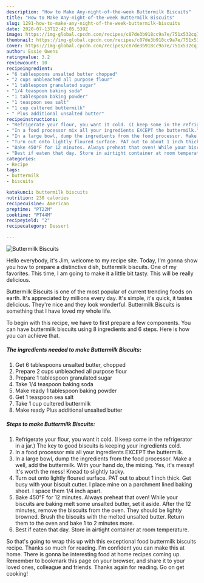 ```yaml
---
description: "How to Make Any-night-of-the-week Buttermilk Biscuits"
title: "How to Make Any-night-of-the-week Buttermilk Biscuits"
slug: 1291-how-to-make-any-night-of-the-week-buttermilk-biscuits
date: 2020-07-13T12:42:05.539Z
image: https://img-global.cpcdn.com/recipes/c87de3b918cc9a7e/751x532cq70/buttermilk-biscuits-recipe-main-photo.jpg
thumbnail: https://img-global.cpcdn.com/recipes/c87de3b918cc9a7e/751x532cq70/buttermilk-biscuits-recipe-main-photo.jpg
cover: https://img-global.cpcdn.com/recipes/c87de3b918cc9a7e/751x532cq70/buttermilk-biscuits-recipe-main-photo.jpg
author: Essie Owens
ratingvalue: 3.2
reviewcount: 10
recipeingredient:
- "6 tablespoons unsalted butter chopped"
- "2 cups unbleached all purpose flour"
- "1 tablespoon granulated sugar"
- "1/4 teaspoon baking soda"
- "1 tablespoon baking powder"
- "1 teaspoon sea salt"
- "1 cup cultered buttermilk"
- " Plus additional unsalted butter"
recipeinstructions:
- "Refrigerate your flour, you want it cold. (I keep some in the refrigerator in a jar.) The key to good biscuits is keeping your ingredients cold."
- "In a food processor mix all your ingredients EXCEPT the buttermilk."
- "In a large bowl, dump the ingredients from the food processor. Make a well, add the buttermilk. With your hand do, the mixing. Yes, it&#39;s messy! It&#39;s worth the mess! Knead to slightly tacky."
- "Turn out onto lightly floured surface. PAT out to about 1 inch thick. Get busy with your biscuit cutter. I place mine on a parchment lined baking sheet. I space them 1/4 inch apart."
- "Bake 450°F for 12 minutes. Always preheat that oven! While your biscuits are baking melt some unsalted butter, set it aside. After the 12 minutes, remove the biscuits from the oven. They should be lightly browned. Brush the biscuits with the melted unsalted butter. Return them to the oven and bake 1 to 2 minutes more."
- "Best if eaten that day. Store in airtight container at room temperature."
categories:
- Recipe
tags:
- buttermilk
- biscuits

katakunci: buttermilk biscuits 
nutrition: 230 calories
recipecuisine: American
preptime: "PT22M"
cooktime: "PT44M"
recipeyield: "2"
recipecategory: Dessert

---
```



![Buttermilk Biscuits](https://img-global.cpcdn.com/recipes/c87de3b918cc9a7e/751x532cq70/buttermilk-biscuits-recipe-main-photo.jpg)

Hello everybody, it's Jim, welcome to my recipe site. Today, I'm gonna show you how to prepare a distinctive dish, buttermilk biscuits. One of my favorites. This time, I am going to make it a little bit tasty. This will be really delicious.

Buttermilk Biscuits is one of the most popular of current trending foods on earth. It's appreciated by millions every day. It's simple, it's quick, it tastes delicious. They're nice and they look wonderful. Buttermilk Biscuits is something that I have loved my whole life.




To begin with this recipe, we have to first prepare a few components. You can have buttermilk biscuits using 8 ingredients and 6 steps. Here is how you can achieve that.

<!--inarticleads1-->

##### The ingredients needed to make Buttermilk Biscuits:

1. Get 6 tablespoons unsalted butter, chopped
1. Prepare 2 cups unbleached all purpose flour
1. Prepare 1 tablespoon granulated sugar
1. Take 1/4 teaspoon baking soda
1. Make ready 1 tablespoon baking powder
1. Get 1 teaspoon sea salt
1. Take 1 cup cultered buttermilk
1. Make ready  Plus additional unsalted butter




<!--inarticleads2-->

##### Steps to make Buttermilk Biscuits:

1. Refrigerate your flour, you want it cold. (I keep some in the refrigerator in a jar.) The key to good biscuits is keeping your ingredients cold.
1. In a food processor mix all your ingredients EXCEPT the buttermilk.
1. In a large bowl, dump the ingredients from the food processor. Make a well, add the buttermilk. With your hand do, the mixing. Yes, it&#39;s messy! It&#39;s worth the mess! Knead to slightly tacky.
1. Turn out onto lightly floured surface. PAT out to about 1 inch thick. Get busy with your biscuit cutter. I place mine on a parchment lined baking sheet. I space them 1/4 inch apart.
1. Bake 450°F for 12 minutes. Always preheat that oven! While your biscuits are baking melt some unsalted butter, set it aside. After the 12 minutes, remove the biscuits from the oven. They should be lightly browned. Brush the biscuits with the melted unsalted butter. Return them to the oven and bake 1 to 2 minutes more.
1. Best if eaten that day. Store in airtight container at room temperature.




So that's going to wrap this up with this exceptional food buttermilk biscuits recipe. Thanks so much for reading. I'm confident you can make this at home. There is gonna be interesting food at home recipes coming up. Remember to bookmark this page on your browser, and share it to your loved ones, colleague and friends. Thanks again for reading. Go on get cooking!
